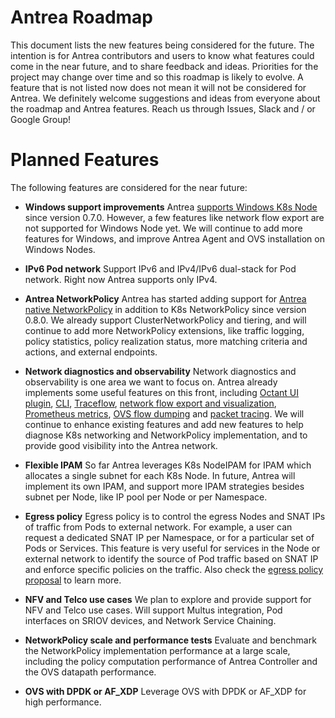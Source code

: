# Antrea Roadmap

This document lists the new features being considered for the future. The
intention is for Antrea contributors and users to know what features could come
in the near future, and to share feedback and ideas. Priorities for the project
may change over time and so this roadmap is likely to evolve. A feature that is
not listed now does not mean it will not be considered for Antrea. We definitely
welcome suggestions and ideas from everyone about the roadmap and Antrea
features. Reach us through Issues, Slack and / or Google Group!

# Planned Features
The following features are considered for the near future:

* **Windows support improvements**
Antrea [supports Windows K8s Node](windows.md) since version 0.7.0.
However, a few features like network flow export are not supported for Windows
Node yet. We will continue to add more features for Windows, and improve Antrea
Agent and OVS installation on Windows Nodes.

* **IPv6 Pod network**
Support IPv6 and IPv4/IPv6 dual-stack for Pod network. Right now Antrea supports
only IPv4.

* **Antrea NetworkPolicy**
Antrea has started adding support for [Antrea native NetworkPolicy](antrea-network-policy.md)
in addition to K8s NetworkPolicy since version 0.8.0. We already support
ClusterNetworkPolicy and tiering, and will continue to add more NetworkPolicy
extensions, like traffic logging, policy statistics, policy realization status,
more matching criteria and actions, and external endpoints.

* **Network diagnostics and observability**
Network diagnostics and observability is one area we want to focus on. Antrea
already implements some useful features on this front, including [Octant UI
plugin](octant-plugin-installation.md), [CLI](antctl.md),
[Traceflow](traceflow-guide.md), [network flow export and visualization](network-flow-visibility.md),
[Prometheus metrics](prometheus-integration.md), [OVS flow dumping](antctl.md#dumping-ovs-flows)
and [packet tracing](antctl.md#ovs-packet-tracing). We will continue to
enhance existing features and add new features to help diagnose K8s networking
and NetworkPolicy implementation, and to provide good visibility into the Antrea
network.

* **Flexible IPAM**
So far Antrea leverages K8s NodeIPAM for IPAM which allocates a single subnet
for each K8s Node. In future, Antrea will implement its own IPAM, and support
more IPAM strategies besides subnet per Node, like IP pool per Node or
per Namespace.

* **Egress policy**
Egress policy is to control the egress Nodes and SNAT IPs of traffic from Pods
to external network. For example, a user can request a dedicated SNAT IP per
Namespace, or for a particular set of Pods or Services. This feature is very
useful for services in the Node or external network to identify the source of
Pod traffic based on SNAT IP and enforce specific policies on the traffic. Also
check the [egress policy proposal](https://github.com/vmware-tanzu/antrea/issues/667)
to learn more.

* **NFV and Telco use cases**
We plan to explore and provide support for NFV and Telco use cases. Will support
Multus integration, Pod interfaces on SRIOV devices, and Network Service
Chaining.

* **NetworkPolicy scale and performance tests**
Evaluate and benchmark the NetworkPolicy implementation performance at a large
scale, including the policy computation performance of Antrea Controller and the
OVS datapath performance.

* **OVS with DPDK or AF_XDP**
Leverage OVS with DPDK or AF_XDP for high performance.
